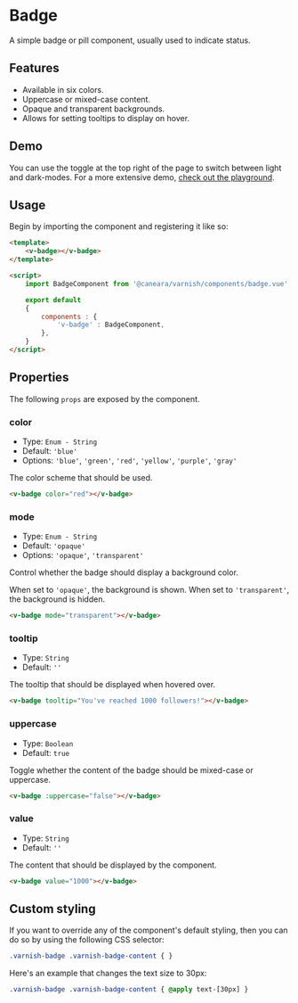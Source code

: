 # Badge

A simple badge or pill component, usually used to indicate status.

## Features

* Available in six colors.
* Uppercase or mixed-case content.
* Opaque and transparent backgrounds.
* Allows for setting tooltips to display on hover.

## Demo

You can use the toggle at the top right of the page to switch between light and dark-modes. For a more extensive demo, [check out the playground](/playgrounds/badge/index).

<!-- Setup -->
<script setup>
    import BadgeComponent from '../../src/components/badge.vue';
</script>

<!-- Demo -->
<div class="border border-dashed border-gray-300 dark:border-gray-600 flex justify-center rounded-md gap-x-3 p-6 mt-8">
    <ClientOnly>
        <BadgeComponent color="blue" value="Blue"></BadgeComponent>
        <BadgeComponent color="green" value="Green"></BadgeComponent>
        <BadgeComponent color="red" value="Red"></BadgeComponent>
        <BadgeComponent color="yellow" value="Yellow"></BadgeComponent>
        <BadgeComponent color="purple" value="Purple"></BadgeComponent>
        <BadgeComponent color="gray" value="Gray"></BadgeComponent>
    </ClientOnly>
</div>

## Usage

Begin by importing the component and registering it like so:

```html
<template>
    <v-badge></v-badge>
</template>

<script>
    import BadgeComponent from '@caneara/varnish/components/badge.vue';

    export default
    {
        components : {
            'v-badge' : BadgeComponent,
        },
    }
</script>
```

## Properties

The following `props` are exposed by the component.

### color

- Type: `Enum - String`
- Default: `'blue'`
- Options: `'blue'`, `'green'`, `'red'`, `'yellow'`, `'purple'`, `'gray'`

The color scheme that should be used.

```html
<v-badge color="red"></v-badge>
```

### mode

- Type: `Enum - String`
- Default: `'opaque'`
- Options: `'opaque'`, `'transparent'`

Control whether the badge should display a background color.

When set to `'opaque'`, the background is shown. When set to `'transparent'`, the background is hidden.

```html
<v-badge mode="transparent"></v-badge>
```

### tooltip

- Type: `String`
- Default: `''`

The tooltip that should be displayed when hovered over.

```html
<v-badge tooltip="You've reached 1000 followers!"></v-badge>
```

### uppercase

- Type: `Boolean`
- Default: `true`

Toggle whether the content of the badge should be mixed-case or uppercase.

```html
<v-badge :uppercase="false"></v-badge>
```

### value

- Type: `String`
- Default: `''`

The content that should be displayed by the component.

```html
<v-badge value="1000"></v-badge>
```

## Custom styling

If you want to override any of the component's default styling, then you can do so by using the following CSS selector:

```css
.varnish-badge .varnish-badge-content { }
```

Here's an example that changes the text size to 30px:

```css
.varnish-badge .varnish-badge-content { @apply text-[30px] }
```